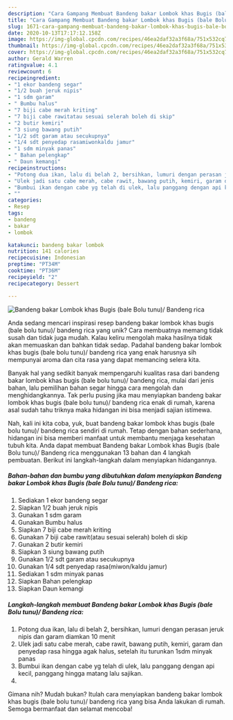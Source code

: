 ```yaml
---
description: "Cara Gampang Membuat Bandeng bakar Lombok khas Bugis (bale Bolu tunu)/ Bandeng rica Anti Gagal"
title: "Cara Gampang Membuat Bandeng bakar Lombok khas Bugis (bale Bolu tunu)/ Bandeng rica Anti Gagal"
slug: 1671-cara-gampang-membuat-bandeng-bakar-lombok-khas-bugis-bale-bolu-tunu-bandeng-rica-anti-gagal
date: 2020-10-13T17:17:12.158Z
image: https://img-global.cpcdn.com/recipes/46ea2daf32a3f68a/751x532cq70/bandeng-bakar-lombok-khas-bugis-bale-bolu-tunu-bandeng-rica-foto-resep-utama.jpg
thumbnail: https://img-global.cpcdn.com/recipes/46ea2daf32a3f68a/751x532cq70/bandeng-bakar-lombok-khas-bugis-bale-bolu-tunu-bandeng-rica-foto-resep-utama.jpg
cover: https://img-global.cpcdn.com/recipes/46ea2daf32a3f68a/751x532cq70/bandeng-bakar-lombok-khas-bugis-bale-bolu-tunu-bandeng-rica-foto-resep-utama.jpg
author: Gerald Warren
ratingvalue: 4.1
reviewcount: 6
recipeingredient:
- "1 ekor bandeng segar"
- "1/2 buah jeruk nipis"
- "1 sdm garam"
- " Bumbu halus"
- "7 biji cabe merah kriting"
- "7 biji cabe rawitatau sesuai selerah boleh di skip"
- "2 butir kemiri"
- "3 siung bawang putih"
- "1/2 sdt garam atau secukupnya"
- "1/4 sdt penyedap rasamiwonkaldu jamur"
- "1 sdm minyak panas"
- " Bahan pelengkap"
- " Daun kemangi"
recipeinstructions:
- "Potong dua ikan, lalu di belah 2, bersihkan, lumuri dengan perasan jeruk nipis dan garam diamkan 10 menit"
- "Ulek jadi satu cabe merah, cabe rawit, bawang putih, kemiri, garam dan penyedap rasa hingga agak halus, setelah itu turunkan 1sdm minyak panas"
- "Bumbui ikan dengan cabe yg telah di ulek, lalu panggang dengan api kecil, panggang hingga matang lalu sajikan."
- ""
categories:
- Resep
tags:
- bandeng
- bakar
- lombok

katakunci: bandeng bakar lombok 
nutrition: 141 calories
recipecuisine: Indonesian
preptime: "PT34M"
cooktime: "PT36M"
recipeyield: "2"
recipecategory: Dessert

---
```



![Bandeng bakar Lombok khas Bugis (bale Bolu tunu)/ Bandeng rica](https://img-global.cpcdn.com/recipes/46ea2daf32a3f68a/751x532cq70/bandeng-bakar-lombok-khas-bugis-bale-bolu-tunu-bandeng-rica-foto-resep-utama.jpg)

Anda sedang mencari inspirasi resep bandeng bakar lombok khas bugis (bale bolu tunu)/ bandeng rica yang unik? Cara membuatnya memang tidak susah dan tidak juga mudah. Kalau keliru mengolah maka hasilnya tidak akan memuaskan dan bahkan tidak sedap. Padahal bandeng bakar lombok khas bugis (bale bolu tunu)/ bandeng rica yang enak harusnya sih mempunyai aroma dan cita rasa yang dapat memancing selera kita.



Banyak hal yang sedikit banyak mempengaruhi kualitas rasa dari bandeng bakar lombok khas bugis (bale bolu tunu)/ bandeng rica, mulai dari jenis bahan, lalu pemilihan bahan segar hingga cara mengolah dan menghidangkannya. Tak perlu pusing jika mau menyiapkan bandeng bakar lombok khas bugis (bale bolu tunu)/ bandeng rica enak di rumah, karena asal sudah tahu triknya maka hidangan ini bisa menjadi sajian istimewa.


Nah, kali ini kita coba, yuk, buat bandeng bakar lombok khas bugis (bale bolu tunu)/ bandeng rica sendiri di rumah. Tetap dengan bahan sederhana, hidangan ini bisa memberi manfaat untuk membantu menjaga kesehatan tubuh kita. Anda dapat membuat Bandeng bakar Lombok khas Bugis (bale Bolu tunu)/ Bandeng rica menggunakan 13 bahan dan 4 langkah pembuatan. Berikut ini langkah-langkah dalam menyiapkan hidangannya.

<!--inarticleads1-->

##### Bahan-bahan dan bumbu yang dibutuhkan dalam menyiapkan Bandeng bakar Lombok khas Bugis (bale Bolu tunu)/ Bandeng rica:

1. Sediakan 1 ekor bandeng segar
1. Siapkan 1/2 buah jeruk nipis
1. Gunakan 1 sdm garam
1. Gunakan  Bumbu halus
1. Siapkan 7 biji cabe merah kriting
1. Gunakan 7 biji cabe rawit(atau sesuai selerah) boleh di skip
1. Gunakan 2 butir kemiri
1. Siapkan 3 siung bawang putih
1. Gunakan 1/2 sdt garam atau secukupnya
1. Gunakan 1/4 sdt penyedap rasa(miwon/kaldu jamur)
1. Sediakan 1 sdm minyak panas
1. Siapkan  Bahan pelengkap
1. Siapkan  Daun kemangi




<!--inarticleads2-->

##### Langkah-langkah membuat Bandeng bakar Lombok khas Bugis (bale Bolu tunu)/ Bandeng rica:

1. Potong dua ikan, lalu di belah 2, bersihkan, lumuri dengan perasan jeruk nipis dan garam diamkan 10 menit
1. Ulek jadi satu cabe merah, cabe rawit, bawang putih, kemiri, garam dan penyedap rasa hingga agak halus, setelah itu turunkan 1sdm minyak panas
1. Bumbui ikan dengan cabe yg telah di ulek, lalu panggang dengan api kecil, panggang hingga matang lalu sajikan.
1. 




Gimana nih? Mudah bukan? Itulah cara menyiapkan bandeng bakar lombok khas bugis (bale bolu tunu)/ bandeng rica yang bisa Anda lakukan di rumah. Semoga bermanfaat dan selamat mencoba!

